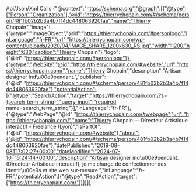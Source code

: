 Api/Json/Xml Calls
{"@context":"https://schema.org","@graph":[{"@type":["Person","Organization"],"@id":"https://thierrychopain.com/#/schema/person/481fb02b2b3a4b7f14dc448063920fae","name":"Thierry Chopain","image":{"@type":"ImageObject","@id":"https://thierrychopain.com/#personlogo","inLanguage":"fr-FR","url":"https://thierrychopain.com/wp-content/uploads/2020/04/IMAGE_SHARE_1200x630_RS.jpg","width":1200,"height":630,"caption":"Thierry Chopain"},"logo":{"@id":"https://thierrychopain.com/#personlogo"}},{"@type":"WebSite","@id":"https://thierrychopain.com/#website","url":"https://thierrychopain.com/","name":"Thierry Chopain","description":"Artisan designer ind\u00e9pendant.","publisher":{"@id":"https://thierrychopain.com/#/schema/person/481fb02b2b3a4b7f14dc448063920fae"},"potentialAction":[{"@type":"SearchAction","target":"https://thierrychopain.com/?s={search_term_string}","query-input":"required name=search_term_string"}],"inLanguage":"fr-FR"},{"@type":"WebPage","@id":"https://thierrychopain.com/#webpage","url":"https://thierrychopain.com/","name":"Thierry Chopain &mdash; Directeur Artistique interactif - Freelance (Lyon)","isPartOf":{"@id":"https://thierrychopain.com/#website"},"about":{"@id":"https://thierrychopain.com/#/schema/person/481fb02b2b3a4b7f14dc448063920fae"},"datePublished":"2019-08-08T17:02:27+00:00","dateModified":"2024-07-10T15:24:44+00:00","description":"Artisan designer ind\u00e9pendant. (Directeur Artistique interactif), je me charge de confectionner des identit\u00e9s et site web sur-mesure.","inLanguage":"fr-FR","potentialAction":[{"@type":"ReadAction","target":["https://thierrychopain.com/"]}]}]}
